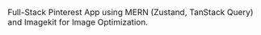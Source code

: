 <span style="font-size:16px">Full-Stack Pinterest App using MERN (Zustand, TanStack Query) and Imagekit for Image Optimization.</span>
